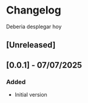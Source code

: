 # Changelog
Deberia desplegar hoy

## [Unreleased]


## [0.0.1] - 07/07/2025
### Added
- Initial version